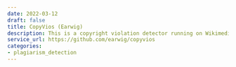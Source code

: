 ```yaml
---
date: 2022-03-12
draft: false
title: CopyVios (Earwig)
description: This is a copyright violation detector running on Wikimedia Cloud Services.
service_url: https://github.com/earwig/copyvios
categories:
- plagiarism_detection
---
```



